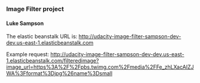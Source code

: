 ### Image Filter project
#### Luke Sampson

The elastic beanstalk URL is:
http://udacity-image-filter-sampson-dev-dev.us-east-1.elasticbeanstalk.com

Example request:
http://udacity-image-filter-sampson-dev-dev.us-east-1.elasticbeanstalk.com/filteredimage?image_url=https%3A%2F%2Fpbs.twimg.com%2Fmedia%2FFe_zhLXacAIZJWA%3Fformat%3Djpg%26name%3Dsmall